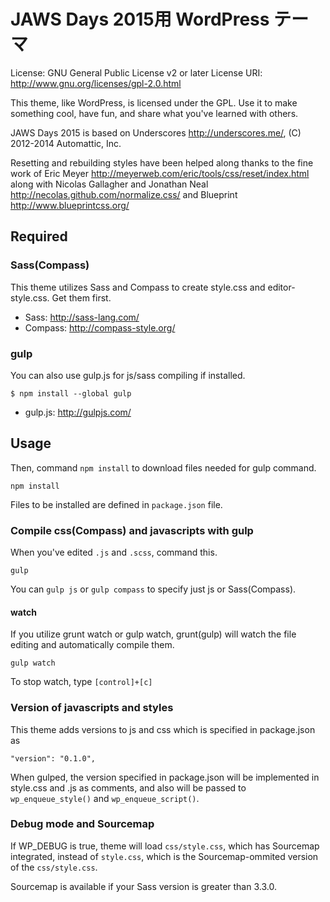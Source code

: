 # JAWS Days 2015用 WordPress テーマ

License: GNU General Public License v2 or later
License URI: http://www.gnu.org/licenses/gpl-2.0.html

This theme, like WordPress, is licensed under the GPL.
Use it to make something cool, have fun, and share what you've learned with others.

JAWS Days 2015 is based on Underscores http://underscores.me/, (C) 2012-2014 Automattic, Inc.

Resetting and rebuilding styles have been helped along thanks to the fine work of
Eric Meyer http://meyerweb.com/eric/tools/css/reset/index.html
along with Nicolas Gallagher and Jonathan Neal http://necolas.github.com/normalize.css/
and Blueprint http://www.blueprintcss.org/

## Required

### Sass(Compass)

This theme utilizes Sass and Compass to create style.css and editor-style.css. Get them first.

* Sass: http://sass-lang.com/
* Compass: http://compass-style.org/

### gulp

You can also use gulp.js for js/sass compiling if installed.
```
$ npm install --global gulp
```

* gulp.js: http://gulpjs.com/

## Usage

Then, command `npm install` to download files needed for gulp command.

```
npm install
```

Files to be installed are defined in `package.json` file.

### Compile css(Compass) and javascripts with gulp

When you've edited `.js` and `.scss`, command this.
```
gulp
```
You can `gulp js` or `gulp compass` to specify just js or Sass(Compass).

#### watch

If you utilize grunt watch or gulp watch, grunt(gulp) will watch the file editing and automatically compile them.
```
gulp watch
```
To stop watch, type `[control]+[c]`

### Version of javascripts and styles

This theme adds versions to js and css which is specified in package.json as
```
"version": "0.1.0",
```

When gulped, the version specified in package.json will be implemented in style.css and .js as comments, and also will be passed to `wp_enqueue_style()` and `wp_enqueue_script()`.

### Debug mode and Sourcemap

If WP_DEBUG is true, theme will load `css/style.css`, which has Sourcemap integrated, instead of `style.css`, which is the Sourcemap-ommited version of the `css/style.css`.

Sourcemap is available if your Sass version is greater than 3.3.0. 
